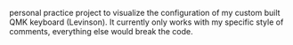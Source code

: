 personal practice project to visualize the configuration of my custom built QMK keyboard (Levinson). It currently only works with my specific style of comments, everything else would break the code. 